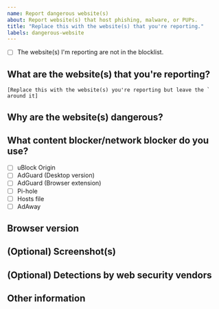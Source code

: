 ```yaml
---
name: Report dangerous website(s)
about: Report website(s) that host phishing, malware, or PUPs.
title: "Replace this with the website(s) that you're reporting."
labels: dangerous-website
---
```


- [ ] The website(s) I'm reporting are not in the blocklist.
<!--- Replace the space within the brackets with x. -->

## What are the website(s) that you're reporting?
```[Replace this with the website(s) you're reporting but leave the ` around it]```

## Why are the website(s) dangerous?
<!--- Replace this comment with your reason. -->

## What content blocker/network blocker do you use?
- [ ] uBlock Origin
- [ ] AdGuard (Desktop version)
- [ ] AdGuard (Browser extension)
- [ ] Pi-hole
- [ ] Hosts file
- [ ] AdAway

## Browser version
<!--- Replace this comment with your browser and it's version. The version can be found on your browser's about page -->

## (Optional) Screenshot(s)
<!--- If you don't have any screenshots, replace this comment with N/A. -->

## (Optional) Detections by web security vendors
<!-- Replace this comment with links to web security vendors detecting the website(s) as unsafe. See https://github.com/curtisbear23/my-filter-lists#accepted-web-security-vendors. -->

## Other information
<!--- Replace this comment with any other information about the website(s). If you don't have other information, type N/A. -->